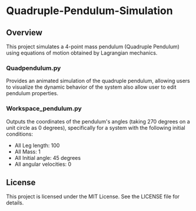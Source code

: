 # Quadruple-Pendulum-Simulation

## Overview
This project simulates a 4-point mass pendulum (Quadruple Pendulum) using equations of motion obtained by Lagrangian mechanics. 
### Quadpendulum.py
Provides an animated simulation of the quadruple pendulum, allowing users to visualize the dynamic behavior of the system also allow user to edit pendulum properties.
### Workspace_pendulum.py
Outputs the coordinates of the pendulum's angles (taking 270 degrees on a unit circle as 0 degrees), specifically for a system with the following initial conditions:
- All Leg length: 100
- All Mass: 1
- All Initial angle: 45 degrees 
- All angular velocities: 0

## License
This project is licensed under the MIT License. See the LICENSE file for details.
